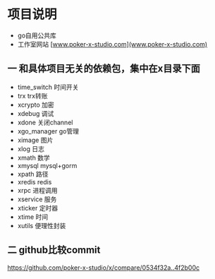 # 项目说明
- go自用公共库
- 工作室网站 [www.poker-x-studio.com](www.poker-x-studio.com)


## 一 和具体项目无关的依赖包，集中在x目录下面

- time_switch 时间开关
- trx trx转账
- xcrypto 加密
- xdebug 调试
- xdone 关闭channel
- xgo_manager go管理
- ximage 图片
- xlog 日志
- xmath 数学
- xmysql mysql+gorm
- xpath 路径
- xredis redis
- xrpc 进程调用
- xservice 服务
- xticker 定时器
- xtime 时间
- xutils 便理性封装

## 二 github比较commit 
https://github.com/poker-x-studio/x/compare/0534f32a..4f2b00c
